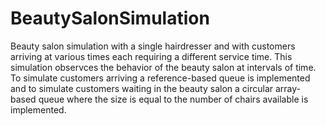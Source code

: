 # BeautySalonSimulation
Beauty salon simulation with a single hairdresser and with
customers arriving at various times each requiring a different service time. This simulation observces
the behavior of the beauty salon at intervals of time. To simulate
customers arriving a reference-based queue is implemented and to simulate customers
waiting in the beauty salon a circular array-based queue where the size is
equal to the number of chairs available is implemented.
